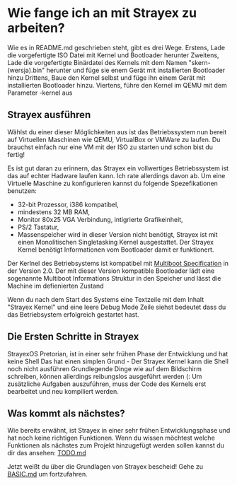 # Wie fange ich an mit Strayex zu arbeiten?

Wie es in README.md geschrieben steht, gibt es drei Wege.
Erstens, Lade die vorgefertigte ISO Datei mit Kernel und Bootloader herunter
Zweitens, Lade die vorgefertigte Binärdatei des Kernels mit dem Namen "skern-(wersja).bin" herunter und füge sie enem Gerät mit installierten Bootloader hinzu
Drittens, Baue den Kernel selbst und füge ihn einem Gerät mit installierten Bootloader hinzu.
Viertens, führe den Kernel im QEMU mit dem Parameter -kernel aus

## Strayex ausführen

Wählst du einer dieser Möglichkeiten aus ist das Betriebssystem nun bereit auf Virtuellen Maschinen wie QEMU, VirtualBox or VMWare zu laufen. Du brauchst einfach nur eine VM mit der ISO zu starten und schon bist du fertig!

Es ist gut daran zu erinnern, das Strayex ein vollwertiges Betriebssystem ist das auf echter Hadware laufen kann. Ich rate allerdings davon ab. Um eine Virtuelle Maschine zu konfigurieren kannst du folgende Spezefikationen benutzen:
- 32-bit Prozessor, i386 kompatibel,
- mindestens 32 MB RAM,
- Monitor 80x25 VGA Verbindung, intigrierte Grafikeinheit,
- PS/2 Tastatur,
- Massenspeicher wird in dieser Version nicht benötigt,
Strayex ist mit einen Monolitischen Singletasking Kernel ausgestattet. Der Strayex Kernel benötigt Informationen vom Bootloader damit er funktionert.

Der Kerlnel des Betriebsystems ist kompatibel mit [Multiboot Specification](https://www.gnu.org/software/grub/manual/multiboot/multiboot.html) in der Version 2.0.
Der mit dieser Version kompatible Bootloader lädt eine sogenannte Multiboot Informations Struktur in den Speicher und lässt die Machine im defienierten Zustand

Wenn du nach dem Start des Systems eine Textzeile mit dem Inhalt "Strayex Kernel" und eine leere Debug Mode Zeile siehst bedeutet dass du das Betriebsystem erfolgreich gestartet hast.
## Die Ersten Schritte in Strayex
StrayexOS Pretorian, ist in einer sehr frühen Phase der Entwicklung und hat keine Shell
Das hat einen simplen Grund - Der Strayex Kernel kann die Shell noch nicht ausführen 
Grundlegende Dinge wie auf dem Bildschirm schreiben, können allerdings reibungslos ausgeführt werden (:
Um zusätzliche Aufgaben auszuführen, muss der Code des Kernels erst bearbeitet und neu kompiliert werden.

## Was kommt als nächstes?

Wie bereits erwähnt, ist Strayex in einer sehr frühen Entwicklungsphase und hat noch keine richtigen Funktionen.
Wenn du wissen möchtest welche Funktionen als nächstes zum Projekt hinzugefügt werden sollen kannst du dir das ansehen:  [TODO.md](https://github.com/StraykerPL/StrayexOS/blob/master/docs/TODO.md)

Jetzt weißt du über die Grundlagen von Strayex bescheid! Gehe zu [BASIC.md](https://github.com/StraykerPL/StrayexOS/blob/master/docs/pl/BASIC.md) um fortzufahren.
